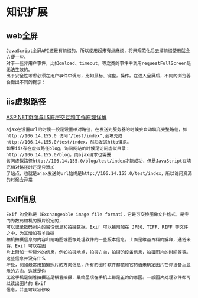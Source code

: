# 知识扩展

## web全屏
    JavaScript全屏API还是有前缀的，所以使用起来有点麻烦，将来规范化后去掉前缀使用就会方便一些。
    对于一些非用户事件，比如onload、timeout，等之类的事件中调用requestFullScreen是无法生效的。
    出于安全性考虑必须在用户事件中调用，比如鼠标、键盘，操作。在进入全屏后，不同的浏览器会做出不同的提示：

## iis虚拟路径
[ASP.NET页面与IIS底层交互和工作原理详解](http://www.cnblogs.com/lumnm/archive/2009/08/08/1541901.html)

    ajax在设置url的时候一般是设置相对路径，在发送到服务器的时候会自动填充完整路径，如
    http://106.14.155.0 访问"/test/index",会填充成http://106.14.155.0/test/index，然后发送http请求。
    如果iis存在虚拟路径blog，访问网站的时候是访问虚拟目录：http://106.14.155.0/blog，而ajax请求也需要
    访问虚拟路径http://106.14.155.0/blog/test/index才能成功，但是JavaScript在填充相对路径时还是只添加
    了站点，也就是ajax发送的url始终是http://106.14.155.0/test/index，所以访问资源的时候会异常


## Exif信息
    Exif 的全称是（Exchangeable image file format），它是可交换图像文件格式。是专门为数码相机的照片设定的，
    可以记录数码照片的属性信息和拍摄数据。Exif 可以被附加在 JPEG、TIFF、RIFF 等文件之中，为其增加有关数码
    相机拍摄信息的内容和缩略图或图像处理软件的一些版本信息。上面是维基百科的解释，通俗来将，Exif 可以在图
    片上附加一些额外的信息，例如拍摄地点，拍摄方向，拍摄的设备信息，拍摄图片的时间等等。这些信息并没有什么
    坏处，例如最常用拍摄照片的方向信息，所有的图片软件都依赖它的值来确定图片在你设备上显示的方向，这就是你
    无论手机是倒着拍摄还是横着拍摄，最终呈现在手机上都是正的的原因。一般图片处理软件都可以读出图片的 Exif 
    信息，并且可以被修改